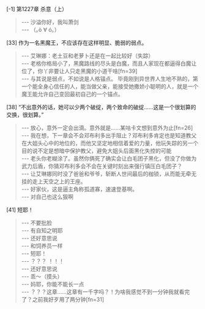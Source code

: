 
[-1] 第1227章 杀意（上）
>--- 沙溢你好，我叫萧剑<br>
>--- （｡ò ∀ ó｡）<br>

[33] 作为一名黑魔王，不应该存在这样明显、脆弱的弱点。
>--- 艾琳娜：老土豆和老萝卜还是在一起比较好（失踪）<br>
>--- 老格你格局小了，黑魔路线的尽头是白魔，而且人家现在都逼得白魔让位了，你丫非要让人只走黑魔的小道干啥[fn=39]<br>
>--- 与其说是弱点，不如说是人格锚点。
毕竟刚到异世界人生地不熟的，第一个能全身心信任的人，能当做父亲，能接受她撒娇小聪明的人，就是一个魔王能允许自己变回最初自己的一个锚点。<br>

[38] “不出意外的话，她可以少两个破绽，两个致命的破绽……这是一个很划算的交换，很划算。”
>--- 放心，意外一定会出滴。意外就是……某咕卡文想到意外为止[fn=26]<br>
>--- 我在想，下一章会不会邓布利多出手阻止？邓布利多肯定也是知道教父在大姐头心中的地位的，而他又坚定地相信着爱的力量，他玩失踪的另一个目的说不定是想暗中保护教父，避免大姐头后面黑化失控的可能<br>
>--- 老头你老糊涂了。虽然你俩死了确实会让白毛团子黑化，但没了你做为武力后盾，你猜邓布利多会不会在关键时刻出来强行镇压白毛团子？<br>
>--- 让艾琳娜同时没了爸爸和爷爷，斩断人世间最后的枷锁，从而能无牵无挂的走上天空之上的王座。<br>
>--- 好家伙，这是逼主角称孤道寡，速速登基啊。<br>
>--- 对自己也这么狠啊<br>

[41] 短耶！
>--- 不要批脸<br>
>--- 有自知之明耶<br>
>--- 还好意思说<br>
>--- 和饲养员一样<br>
>--- 短耶！<br>
>--- ？？？
！！！<br>
>--- 还好意思说<br>
>--- 乖～（摸头）<br>
>--- 妈耶，你能不能长一点<br>
>--- ？？？这章……这章有一千字吗？！为啥我感觉不到一分钟我就看完了？之前我好歹用了两分钟[fn=31]<br>
